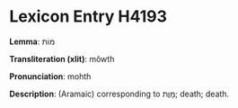 # Lexicon Entry H4193

**Lemma**: מוֹת

**Transliteration (xlit)**: môwth

**Pronunciation**: mohth

**Description**:
(Aramaic) corresponding to מָוֶת; death; death.
